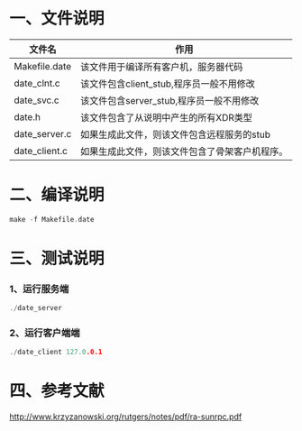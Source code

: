 # 一、文件说明
文件名         | 作用
------------- | -------------
Makefile.date | 该文件用于编译所有客户机，服务器代码
date_clnt.c   | 该文件包含client_stub,程序员一般不用修改
date_svc.c    | 该文件包含server_stub,程序员一般不用修改
date.h        | 该文件包含了从说明中产生的所有XDR类型
date_server.c | 如果生成此文件，则该文件包含远程服务的stub
date_client.c | 如果生成此文件，则该文件包含了骨架客户机程序。
# 二、编译说明
```C
make -f Makefile.date
```
# 三、测试说明
### 1、运行服务端
```C
./date_server
```
### 2、运行客户端端
```C
./date_client 127.0.0.1
```
# 四、参考文献
http://www.krzyzanowski.org/rutgers/notes/pdf/ra-sunrpc.pdf